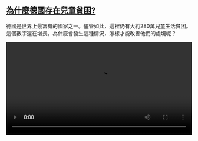 <!--1689403625000-->
[為什麼德國存在兒童貧困?](https://www.dw.com/zh/%E7%82%BA%E4%BB%80%E9%BA%BC%E5%BE%B7%E5%9C%8B%E5%AD%98%E5%9C%A8%E5%85%92%E7%AB%A5%E8%B2%A7%E5%9B%B0?/a-66201414)
------

<p>德國是世界上最富有的國家之一。儘管如此，這裡仍有大約280萬兒童生活貧困。這個數字還在增長。為什麼會發生這種情況，怎樣才能改善他們的處境呢？</small></p><video src="https://tvdownloaddw-a.akamaihd.net/dwtv_video/flv/vdt_zh/2023/bchi230712_001_bchi_kinderarmutltrwide_01r_AVC_1280x720.mp4" controls style="width:100%"></video>
